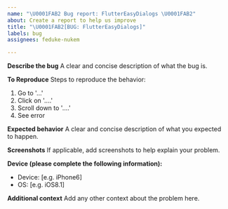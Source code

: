 ```yaml
---
name: "\U0001FAB2 Bug report: FlutterEasyDialogs \U0001FAB2"
about: Create a report to help us improve
title: "\U0001FAB2[BUG: FlutterEasyDialogs]"
labels: bug
assignees: feduke-nukem

---
```


**Describe the bug**
A clear and concise description of what the bug is.

**To Reproduce**
Steps to reproduce the behavior:
1. Go to '...'
2. Click on '....'
3. Scroll down to '....'
4. See error

**Expected behavior**
A clear and concise description of what you expected to happen.

**Screenshots**
If applicable, add screenshots to help explain your problem.

**Device (please complete the following information):**
 - Device: [e.g. iPhone6]
 - OS: [e.g. iOS8.1]

**Additional context**
Add any other context about the problem here.
